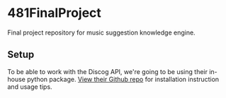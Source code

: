 # 481FinalProject
Final project repository for music suggestion knowledge engine.

## Setup
To be able to work with the Discog API, we're going to be using their in-house python package. [View their Github repo](https://github.com/discogs/discogs_client) for installation instruction and usage tips.